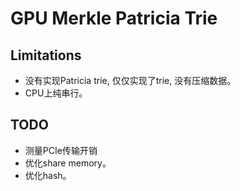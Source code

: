 # GPU Merkle Patricia Trie
## Limitations
* 没有实现Patricia trie, 仅仅实现了trie, 没有压缩数据。
* CPU上纯串行。
## TODO
* 测量PCIe传输开销
* 优化share memory。
* 优化hash。